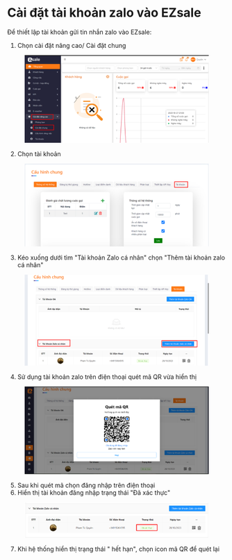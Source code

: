 # Cài đặt tài khoản zalo vào EZsale

Để thiết lập tài khoản gửi tin nhắn zalo vào EZsale:

1. Chọn cài đặt nâng cao/ Cài đặt chung

<figure><img src="../.gitbook/assets/image (330).png" alt=""><figcaption></figcaption></figure>

2. Chọn tài khoản

<figure><img src="../.gitbook/assets/image (331).png" alt=""><figcaption></figcaption></figure>

3. Kéo xuống dưới tìm "Tài khoản Zalo cá nhân" chọn "Thêm tài khoản zalo cá nhân"

<figure><img src="../.gitbook/assets/image (332).png" alt=""><figcaption></figcaption></figure>

4. Sử dụng tài khoản zalo trên điện thoại quét mã QR vừa hiển thị

<figure><img src="../.gitbook/assets/image (333).png" alt=""><figcaption></figcaption></figure>

5. Sau khi quét mã chọn đăng nhập trên điện thoại
6. Hiển thị tài khoản đăng nhập trạng thái "Đã xác thực"

<figure><img src="../.gitbook/assets/image (334).png" alt=""><figcaption></figcaption></figure>

7. Khi hệ thống hiển thị trạng thái " hết hạn", chọn icon mã QR để quét lại
